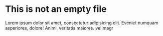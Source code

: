# This is not an empty file

Lorem ipsum dolor sit amet, consectetur adipisicing elit. Eveniet numquam asperiores, dolore! Animi, veritatis maiores. vel magr

